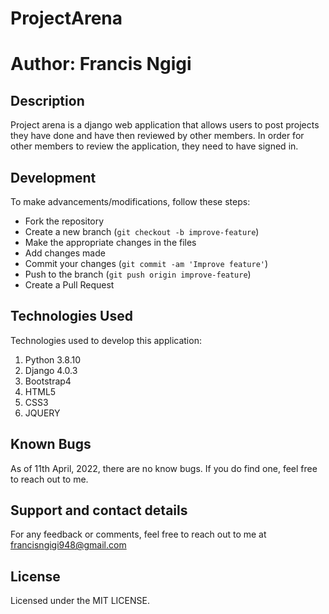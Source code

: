 # ProjectArena

# Author: Francis Ngigi


## Description
Project arena is a django web application that allows users to post projects they have done and have then reviewed by other members. In order for other members to review the application, they need to have signed in.



## Development
To make advancements/modifications, follow these steps:

- Fork the repository
- Create a new branch (`git checkout -b improve-feature`)
- Make the appropriate changes in the files
- Add changes made
- Commit your changes (`git commit -am 'Improve feature'`)
- Push to the branch (`git push origin improve-feature`)
- Create a Pull Request 

## Technologies Used
Technologies used to develop this application:
1. Python 3.8.10
2. Django 4.0.3
3. Bootstrap4
4. HTML5
5. CSS3
6. JQUERY   

## Known Bugs

As of 11th April, 2022, there are no know bugs. If you do find one, feel free to reach out to me.


## Support and contact details
For any feedback or comments, feel free to reach out to me at francisngigi948@gmail.com

## License

Licensed under the MIT LICENSE.

